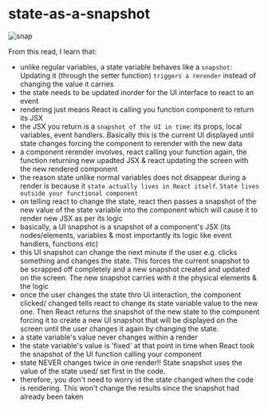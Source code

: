# state-as-a-snapshot

![snap](https://user-images.githubusercontent.com/85868026/202908734-eaefdb6f-f4a8-4f58-9fff-f91034caa93e.png)

From this read, I learn that:

- unlike regular variables, a state variable behaves like a `snapshot`: Updating it (through the setter function) `triggers a rerender` instead of changing the value it carries
- the state needs to be updated inorder for the UI interface to react to an event
- rendering just means React is calling you function component to return its JSX
- the JSX you return is a `snapshot of the UI in time`: its props, local variables, event handlers. Basically this is the current UI displayed until state changes forcing the component to rerender with the new data
- a component rerender involves, react calling your function again, the function returning new upadted JSX & react updating the screen with the new rendered component
- the reason state unlike normal variables does not disappear during a render is because it `state actually lives in React itself`. `State lives outside your functional component`
- on telling react to change the state, react then passes a snapshot of the new value of the state variable into the component which will cause it to render new JSX as per its logic
- basically, a UI snapshot is a snapshot of a component's JSX (its nodes/elements, variables & most importantly its logic like event handlers, functions etc)
- this UI snapshot can change the next minute if the user e.g. clicks something and changes the state. This forces the current snapshot to be scrapped off completely and a new snapshot created and updated on the screen. The new snapshot carries with it the physical elements & the logic
- once the user changes the state thro Ui interaction, the component clicked/ changed tells react to change its state variable value to the new one. Then React returns the snapshot of the new state to the component forcing it to create a new UI snapshot that will be displayed on the screen until the user changes it again by changing the state.
- a state variable's value never changes within a render
- the state variable's value is 'fixed' at that point in time when React took the snapshot of the UI function calling your component
- state NEVER changes twice in one render!! State snapshot uses the value of the state used/ set first in the code.
- therefore, you don't need to worry id the state changed when the code is rendering. This won't change the results since the snapshot had already been taken
